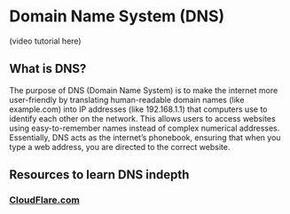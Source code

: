 # Domain Name System (DNS)
(video tutorial here)

## <h2>What is DNS?</h2>
<p1>The purpose of DNS (Domain Name System) is to make the internet more user-friendly by translating human-readable domain names (like example.com) into IP addresses (like 192.168.1.1) that computers use to identify each other on the network. This allows users to access websites using easy-to-remember names instead of complex numerical addresses. Essentially, DNS acts as the internet’s phonebook, ensuring that when you type a web address, you are directed to the correct website.</p1> 

<h2>Resources to learn DNS indepth</h2>

### [CloudFlare.com](https://www.cloudflare.com/learning/dns/what-is-dns/)
